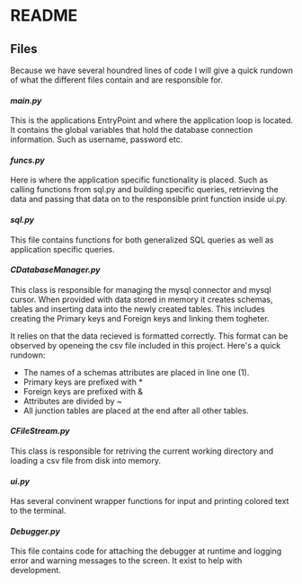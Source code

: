 # **README**

## **Files**
Because we have several houndred lines of code I will give a quick rundown of what the different files contain and are responsible for.
#### ***main.py***
This is the applications EntryPoint and where the application loop is located. It contains the global variables that hold the database connection information. Such as username, password etc.
#### ***funcs.py***
Here is where the application specific functionality is placed. Such as calling functions from sql.py and building specific queries, retrieving the data and passing that data on to the responsible print function inside ui.py.
#### ***sql.py***
This file contains functions for both generalized SQL queries as well as application specific queries.
#### ***CDatabaseManager.py***
This class is responsible for managing the mysql connector and mysql cursor. When provided with data stored in memory it creates schemas, tables and inserting data into the newly created tables. This includes creating the Primary keys and Foreign keys and linking them togheter.

It relies on that the data recieved is formatted correctly. This format can be observed by openeing the csv file included in this project. Here's a quick rundown:
* The names of a schemas attributes are placed in line one (1).
* Primary keys are prefixed with  *
* Foreign keys are prefixed with &
* Attributes are divided by ~
* All junction tables are placed at the end after all other tables.
#### ***CFileStream.py***
This class is responsible for retriving the current working directory and loading a csv file from disk into memory.
#### ***ui.py***
Has several convinent wrapper functions for input and printing colored text to the terminal.
#### ***Debugger.py***
This file contains code for attaching the debugger at runtime and logging error and warning messages to the screen. It exist to help with development.